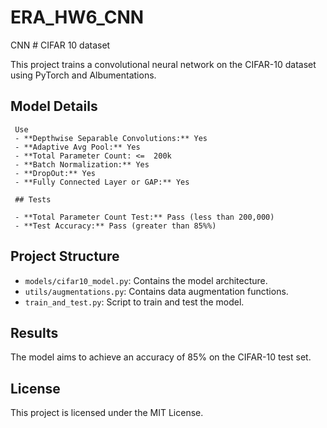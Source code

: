 # ERA_HW6_CNN
CNN 
     # CIFAR 10 dataset

   This project trains a convolutional neural network on the CIFAR-10 dataset using PyTorch and Albumentations.
   
  ## Model Details
     Use  
     - **Depthwise Separable Convolutions:** Yes
     - **Adaptive Avg Pool:** Yes   
     - **Total Parameter Count: <=  200k
     - **Batch Normalization:** Yes
     - **DropOut:** Yes
     - **Fully Connected Layer or GAP:** Yes

     ## Tests

     - **Total Parameter Count Test:** Pass (less than 200,000)
     - **Test Accuracy:** Pass (greater than 85%%)


## Project Structure

- `models/cifar10_model.py`: Contains the model architecture.
- `utils/augmentations.py`: Contains data augmentation functions.
- `train_and_test.py`: Script to train and test the model.

## Results

The model aims to achieve an accuracy of 85% on the CIFAR-10 test set.

## License

This project is licensed under the MIT License.
